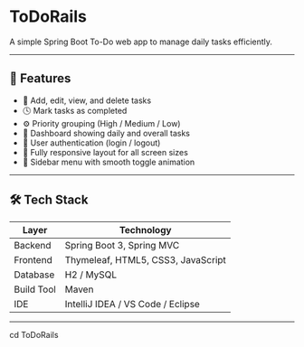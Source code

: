 # ToDoRails
A simple Spring Boot To-Do web app to manage daily tasks efficiently.

---

## 🚀 Features

- 🧾 Add, edit, view, and delete tasks  
- 🕓 Mark tasks as completed  
- ⚙️ Priority grouping (High / Medium / Low)  
- 📅 Dashboard showing daily and overall tasks  
- 🔐 User authentication (login / logout)  
- 📱 Fully responsive layout for all screen sizes  
- 🧭 Sidebar menu with smooth toggle animation  

---

## 🛠️ Tech Stack

| Layer | Technology |
|-------|-------------|
| Backend | Spring Boot 3, Spring MVC |
| Frontend | Thymeleaf, HTML5, CSS3, JavaScript |
| Database | H2 / MySQL |
| Build Tool | Maven |
| IDE | IntelliJ IDEA / VS Code / Eclipse |

---

cd ToDoRails

